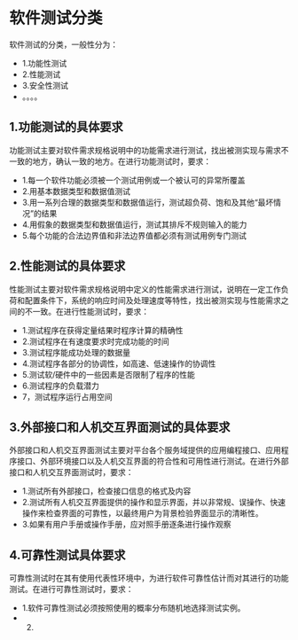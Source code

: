 # 软件测试分类

软件测试的分类，一般性分为：<br>
- 1.功能性测试
- 2.性能测试
- 3.安全性测试
- 。。。。

## 1.功能测试的具体要求
功能测试主要对软件需求规格说明中的功能需求进行测试，找出被测实现与需求不一致的地方，确认一致的地方。在进行功能测试时，要求：<br>
- 1.每一个软件功能必须被一个测试用例或一个被认可的异常所覆盖
- 2.用基本数据类型和数据值测试
- 3.用一系列合理的数据类型和数据值运行，测试超负荷、饱和及其他“最坏情况”的结果
- 4.用假象的数据类型和数据值运行，测试其排斥不规则输入的能力
- 5.每个功能的合法边界值和非法边界值都必须有测试用例专门测试

## 2.性能测试的具体要求
性能测试主要对软件需求规格说明中定义的性能需求进行测试，说明在一定工作负荷和配置条件下，系统的响应时间及处理速度等特性，找出被测实现与性能需求之间的不一致。在进行性能测试时，要求：<br>
- 1.测试程序在获得定量结果时程序计算的精确性
- 2.测试程序在有速度要求时完成功能的时间
- 3.测试程序能成功处理的数据量
- 4.测试程序各部分的协调性，如高速、低速操作的协调性
- 5.测试软/硬件中的一些因素是否限制了程序的性能
- 6.测试程序的负载潜力
- 7，测试程序运行占用空间

## 3.外部接口和人机交互界面测试的具体要求
外部接口和人机交互界面测试主要对平台各个服务域提供的应用编程接口、应用程序接口、外部环境接口以及人机交互界面的符合性和可用性进行测试。在进行外部接口和人机交互界面测试时，要求：<br>
- 1.测试所有外部接口，检查接口信息的格式及内容
- 2.测试所有人机交互界面提供的操作和显示界面，并以非常规、误操作、快速操作来检查界面的可靠性，以最终用户为背景检验界面显示的清晰性。
- 3.如果有用户手册或操作手册，应对照手册逐条进行操作观察

## 4.可靠性测试具体要求
可靠性测试时在其有使用代表性环境中，为进行软件可靠性估计而对其进行的功能测试。在进行可靠性测试时，要求：<br>
- 1.软件可靠性测试必须按照使用的概率分布随机地选择测试实例。
- 2.












































#
